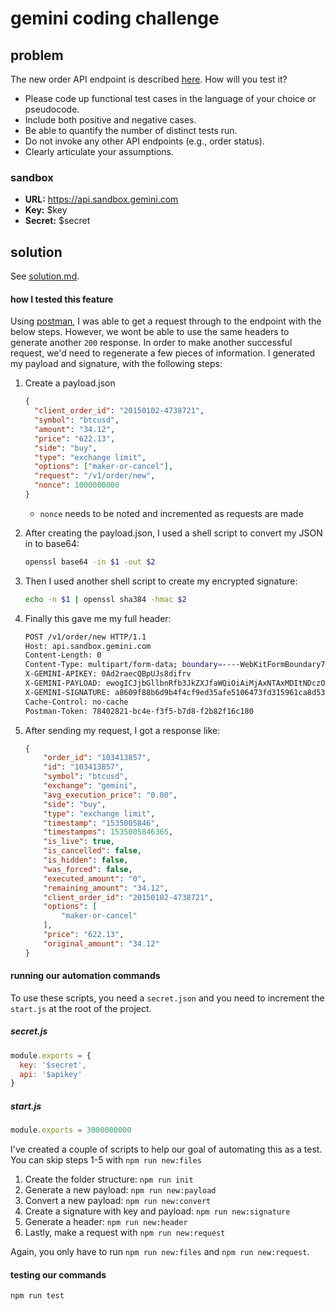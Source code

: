 # gemini coding challenge
## problem
The new order API endpoint is described [here](https://docs.gemini.com/rest-api/#new-order). How will you test it?

* Please code up functional test cases in the language of your choice or pseudocode.
* Include both positive and negative cases.
* Be able to quantify the number of distinct tests run.
* Do not invoke any other API endpoints (e.g., order status).
* Clearly articulate your assumptions.

### sandbox
* **URL:** https://api.sandbox.gemini.com
* **Key:** $key
* **Secret:** $secret

## solution
See [solution.md](./wiki/solution.md).

#### how I tested this feature
Using [postman](https://www.getpostman.com/), I was able to get a request through to the endpoint with the below steps. However, we wont be able to use the same headers to generate another `200` response. In order to make another successful request, we'd need to regenerate a few pieces of information. I generated my payload and signature, with the following steps:

1. Create a payload.json

    ```json
    {
      "client_order_id": "20150102-4738721",
      "symbol": "btcusd",
      "amount": "34.12",
      "price": "622.13",
      "side": "buy",
      "type": "exchange limit",
      "options": ["maker-or-cancel"],
      "request": "/v1/order/new",
      "nonce": 1000000000
    }
    ```
    * `nonce` needs to be noted and incremented as requests are made

2. After creating the payload.json, I used a shell script to convert my JSON in to base64:

    ```bash
    openssl base64 -in $1 -out $2
    ```

3. Then I used another shell script to create my encrypted signature:

    ```bash
    echo -n $1 | openssl sha384 -hmac $2
    ```

4. Finally this gave me my full header:

    ```bash
    POST /v1/order/new HTTP/1.1
    Host: api.sandbox.gemini.com
    Content-Length: 0
    Content-Type: multipart/form-data; boundary=----WebKitFormBoundary7MA4YWxkTrZu0gW
    X-GEMINI-APIKEY: 0Ad2raecQBpUJs8difrv
    X-GEMINI-PAYLOAD: ewogICJjbGllbnRfb3JkZXJfaWQiOiAiMjAxNTAxMDItNDczODcyMSIsCiAgInN5bWJvbCI6ICJidGN1c2QiLAogICJhbW91bnQiOiAiMzQuMTIiLAogICJwcmljZSI6ICI2MjIuMTMiLAogICJzaWRlIjogImJ1eSIsCiAgInR5cGUiOiAiZXhjaGFuZ2UgbGltaXQiLAogICJvcHRpb25zIjogWyJtYWtlci1vci1jYW5jZWwiXSwKICAicmVxdWVzdCI6ICIvdjEvb3JkZXIvbmV3IiwKICAibm9uY2UiOiAxMDAwMDAwMDAwCn0K
    X-GEMINI-SIGNATURE: a8609f88b6d9b4f4cf9ed35afe5106473fd315961ca8d53b1549e5aecfcfe7aba3bac8dd00640570fc772155bdb535d0
    Cache-Control: no-cache
    Postman-Token: 78402821-bc4e-f3f5-b7d8-f2b82f16c180
    ```
    
5. After sending my request, I got a response like:

    ```json
    {
        "order_id": "103413857",
        "id": "103413857",
        "symbol": "btcusd",
        "exchange": "gemini",
        "avg_execution_price": "0.00",
        "side": "buy",
        "type": "exchange limit",
        "timestamp": "1535005846",
        "timestampms": 1535005846365,
        "is_live": true,
        "is_cancelled": false,
        "is_hidden": false,
        "was_forced": false,
        "executed_amount": "0",
        "remaining_amount": "34.12",
        "client_order_id": "20150102-4738721",
        "options": [
            "maker-or-cancel"
        ],
        "price": "622.13",
        "original_amount": "34.12"
    }
    ```

#### running our automation commands

To use these scripts, you need a `secret.json` and you need to increment the `start.js` at the root of the project.

##### secret.js
```js
module.exports = {
  key: '$secret',
  api: '$apikey'
}
```
##### start.js

```js
module.exports = 3000000000
```


I've created a couple of scripts to help our goal of automating this as a test. You can skip steps 1-5 with `npm run new:files`

1. Create the folder structure: `npm run init`
2. Generate a new payload: `npm run new:payload`
3. Convert a new payload: `npm run new:convert`
4. Create a signature with key and payload: `npm run new:signature`
5. Generate a header: `npm run new:header`
6. Lastly, make a request with `npm run new:request`

Again, you only have to run `npm run new:files` and `npm run new:request`.

#### testing our commands

`npm run test`
